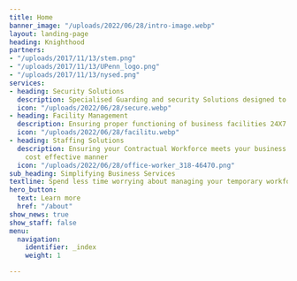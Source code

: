 ```yaml
---
title: Home
banner_image: "/uploads/2022/06/28/intro-image.webp"
layout: landing-page
heading: Knighthood
partners:
- "/uploads/2017/11/13/stem.png"
- "/uploads/2017/11/13/UPenn_logo.png"
- "/uploads/2017/11/13/nysed.png"
services:
- heading: Security Solutions
  description: Specialised Guarding and security Solutions designed to meet your needs
  icon: "/uploads/2022/06/28/secure.webp"
- heading: Facility Management
  description: Ensuring proper functioning of business facilities 24X7
  icon: "/uploads/2022/06/28/facilitu.webp"
- heading: Staffing Solutions
  description: Ensuring your Contractual Workforce meets your business goals in a
    cost effective manner
  icon: "/uploads/2022/06/28/office-worker_318-46470.png"
sub_heading: Simplifying Business Services
textline: Spend less time worrying about managing your temporary workforce
hero_button:
  text: Learn more
  href: "/about"
show_news: true
show_staff: false
menu:
  navigation:
    identifier: _index
    weight: 1

---
```

